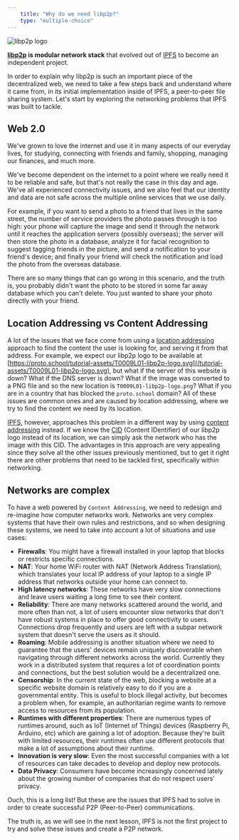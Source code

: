 ```yaml
---
    title: "Why do we need libp2p?"
    type: "multiple-choice"
---
```


<div class="flex justify-center mt4 mb4">
    <img class="w-34-ns w-75" src="/tutorial-assets/T0009L01-libp2p-logo.svg" alt="libp2p logo" />
</div>

**[libp2p](https://libp2p.io) is modular network stack** that evolved out of [IPFS](https://ipfs.io) to become an independent project.

In order to explain why libp2p is such an important piece of the decentralized web, we need to take a few steps back and understand where it came from, in its initial implementation inside of IPFS, a peer-to-peer file sharing system. Let's start by exploring the networking problems that IPFS was built to tackle.

## Web 2.0

We've grown to love the internet and use it in many aspects of our everyday lives, for studying, connecting with friends and family, shopping, managing our finances, and much more.

We've become dependent on the internet to a point where we really need it to be reliable and safe, but that's not really the case in this day and age. We've all experienced connectivity issues, and we also feel that our identity and data are not safe across the multiple online services that we use daily.

For example, if you want to send a photo to a friend that lives in the same street, the number of service providers the photo passes through is too high: your phone will capture the image and send it through the network until it reaches the application servers (possibly overseas); the server will then store the photo in a database, analyze it for facial recognition to suggest tagging friends in the picture, and send a notification to your friend's device; and finally your friend will check the notification and load the photo from the overseas database.

There are so many things that can go wrong in this scenario, and the truth is, you probably didn't want the photo to be stored in some far away database which you can't delete. You just wanted to share your photo directly with your friend.

## Location Addressing vs Content Addressing

A lot of the issues that we face come from using a [location addressing](/content-addressing/02) approach to find the content the user is looking for, and serving it from that address. For example, we expect our libp2p logo to be available at [https://proto.school/tutorial-assets/T0009L01-libp2p-logo.svg](/tutorial-assets/T0009L01-libp2p-logo.svg), but what if the server of this website is down? What if the DNS server is down? What if the image was converted to a PNG file and so the new location is `T0009L01-libp2p-logo.png`? What if you are in a country that has blocked the `proto.school` domain?
All of these issues are common ones and are caused by location addressing, where we try to find the content we need by its location.

[IPFS](https://ipfs.io), however, approaches this problem in a different way by using [content addressing](/content-addressing/03) instead. If we know the [CID](/anatomy-of-a-cid) (Content IDentifier) of our libp2p logo instead of its location, we can simply ask the network who has the image with this CID.
The advantages in this approach are very appealing since they solve all the other issues previously mentioned, but to get it right there are other problems that need to be tackled first, specifically within networking.

## Networks are complex

To have a web powered by `Content Addressing`, we need to redesign and re-imagine how computer networks work.
Networks are very complex systems that have their own rules and restrictions, and so when designing these systems, we need to take into account a lot of situations and use cases:

- **Firewalls**: You might have a firewall installed in your laptop that blocks or restricts specific connections.
- **NAT**: Your home WiFi router with NAT (Network Address Translation), which translates your local IP address of your laptop to a single IP address that networks outside your home can connect to.
- **High latency networks**: These networks have very slow connections and leave users waiting a long time to see their content.
- **Reliability**: There are many networks scattered around the world, and more often than not, a lot of users encounter slow networks that don't have robust systems in place to offer good connectivity to users. Connections drop frequently and users are left with a subpar network system that doesn't serve the users as it should.
- **Roaming**: Mobile addressing is another situation where we need to guarantee that the users' devices remain uniquely discoverable when navigating through different networks across the world. Currently they work in a distributed system that requires a lot of coordination points and connections, but the best solution would be a decentralized one.
- **Censorship**: In the current state of the web, blocking a website at a specific website domain is relatively easy to do if you are a governmental entity. This is useful to block illegal activity, but becomes a problem when, for example, an authoritarian regime wants to remove access to resources from its population.
- **Runtimes with different properties**: There are numerous types of runtimes around, such as IoT (Internet of Things) devices (Raspberry Pi, Arduino, etc) which are gaining a lot of adoption. Because they're built with limited resources, their runtimes often use different protocols that make a lot of assumptions about their runtime.
- **Innovation is very slow**: Even the most successful companies with a lot of resources can take decades to develop and deploy new protocols.
- **Data Privacy**: Consumers have become increasingly concerned lately about the growing number of companies that do not respect users' privacy.

Ouch, this is a long list!
But these are the issues that IPFS had to solve in order to create successful P2P (Peer-to-Peer) communications.

The truth is, as we will see in the next lesson, IPFS is not the first project to try and solve these issues and create a P2P network.
